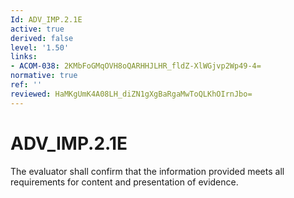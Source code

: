 ```yaml
---
Id: ADV_IMP.2.1E
active: true
derived: false
level: '1.50'
links:
- ACOM-038: 2KMbFoGMqOVH8oQARHHJLHR_fldZ-XlWGjvp2Wp49-4=
normative: true
ref: ''
reviewed: HaMKgUmK4A08LH_diZN1gXgBaRgaMwToQLKhOIrnJbo=
---
```


# ADV_IMP.2.1E

The evaluator shall confirm that the information provided meets all requirements for content and presentation of evidence.